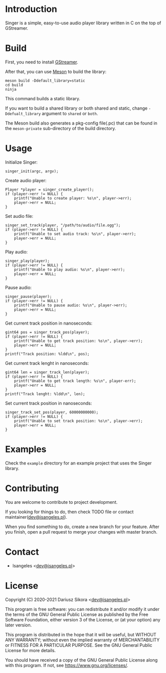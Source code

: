 # Introduction
Singer is a simple, easy-to-use audio player library written in C on the top of GStreamer. 
# Build
First, you need to install [GStreamer](https://gstreamer.freedesktop.org).

After that, you can use [Meson](https://mesonbuild.com) to build the library:
```
meson build -Ddefault_library=static
cd build
ninja
```
This command builds a static library.

If you want to build a shared library or both shared and static, change `-Ddefualt_library` argument to `shared` or `both`.

The Meson build also generates a pkg-config file(.pc) that can be found in the `meson-private` sub-directory of the build directory.
# Usage
Initialize Singer:
```
singer_init(argc, argv);
```
Create audio player:
```
Player *player = singer_create_player();
if (player->err != NULL) {
	printf("Unable to create player: %s\n", player->err);
    player->err = NULL;
}
```
Set audio file:
```
singer_set_track(player, "/path/to/audio/file.ogg");
if (player->err != NULL) {
	printf("Unable to set audio track: %s\n", player->err);
    player->err = NULL;
}
```
Play audio:
```
singer_play(player);
if (player->err != NULL) {
	printf("Unable to play audio: %s\n", player->err);
    player->err = NULL;
}
```
Pause audio:
```
singer_pause(player);
if (player->err != NULL) {
	printf("Unable to pause audio: %s\n", player->err);
    player->err = NULL;
}
```
Get current track position in nanoseconds:
```
gint64 pos = singer_track_pos(player);
if (player->err != NULL) {
    printf("Unable to get track position: %s\n", player->err);
    player->err = NULL;
}
printf("Track position: %ldd\n", pos);
```
Get current track lenght in nanoseconds:
```
gint64 len = singer_track_len(player);
if (player->err != NULL) {
    printf("Unable to get track length: %s\n", player-err);
    player->err = NULL;
}
printf("Track lenght: %ldd\n", len);
```
Set current track position in nanoseconds:
```
singer_track_set_pos(player, 60000000000);
if (player->err != NULL) {
	printf("Unable to set track position: %s\n", player->err);
    player->err = NULL;
}
```
# Examples
Check the `example` directory for an example project that uses the Singer library.
# Contributing
You are welcome to contribute to project development.

If you looking for things to do, then check TODO file or contact maintainer(dev@isangeles.pl).

When you find something to do, create a new branch for your feature. After you finish, open a pull request to merge your changes with master branch.
# Contact
* Isangeles <<dev@isangeles.pl>>
# License
Copyright (C) 2020-2021 Dariusz Sikora <<dev@isangeles.pl>>

This program is free software: you can redistribute it and/or modify
it under the terms of the GNU General Public License as published by
the Free Software Foundation, either version 3 of the License, or
(at your option) any later version.

This program is distributed in the hope that it will be useful,
but WITHOUT ANY WARRANTY; without even the implied warranty of
MERCHANTABILITY or FITNESS FOR A PARTICULAR PURPOSE.  See the
GNU General Public License for more details.

You should have received a copy of the GNU General Public License
along with this program.  If not, see <https://www.gnu.org/licenses/>.
